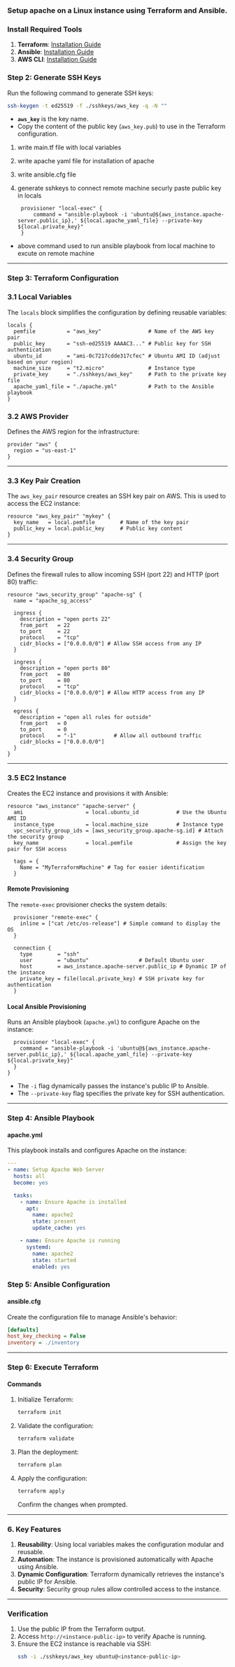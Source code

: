 ### Setup apache on a Linux instance using Terraform and Ansible.
### Install Required Tools
1. **Terraform**: [Installation Guide](https://developer.hashicorp.com/terraform/tutorials/aws-get-started/install-cli)
2. **Ansible**: [Installation Guide](https://docs.ansible.com/ansible/latest/installation_guide/intro_installation.html)
3. **AWS CLI**: [Installation Guide](https://docs.aws.amazon.com/cli/latest/userguide/install-cliv2.html)

### **Step 2: Generate SSH Keys**
Run the following command to generate SSH keys:
```bash
ssh-keygen -t ed25519 -f ./sshkeys/aws_key -q -N ""
```
- **`aws_key`** is the key name. 
- Copy the content of the public key (`aws_key.pub`) to use in the Terraform configuration.


1. write main.tf file with local variables 
2. write apache yaml file for installation of apache
3. write ansible.cfg file 
4. generate sshkeys to connect remote machine securly paste public key in locals

        provisioner "local-exec" {
            command = "ansible-playbook -i 'ubuntu@${aws_instance.apache-server.public_ip},' ${local.apache_yaml_file} --private-key ${local.private_key}"
        }

 - above command used to run ansible playbook from local machine to excute on remote machine 


---
### **Step 3: Terraform Configuration**
### **3.1 Local Variables**
The `locals` block simplifies the configuration by defining reusable variables:
```hcl
locals {
  pemfile          = "aws_key"               # Name of the AWS key pair
  public_key       = "ssh-ed25519 AAAAC3..." # Public key for SSH authentication
  ubuntu_id        = "ami-0c7217cdde317cfec" # Ubuntu AMI ID (adjust based on your region)
  machine_size     = "t2.micro"              # Instance type
  private_key      = "./sshkeys/aws_key"     # Path to the private key file
  apache_yaml_file = "./apache.yml"          # Path to the Ansible playbook
}
```

### **3.2 AWS Provider**
Defines the AWS region for the infrastructure:
```hcl
provider "aws" {
  region = "us-east-1"
}
```

---

### **3.3 Key Pair Creation**
The `aws_key_pair` resource creates an SSH key pair on AWS. This is used to access the EC2 instance:
```hcl
resource "aws_key_pair" "mykey" {
  key_name   = local.pemfile        # Name of the key pair
  public_key = local.public_key     # Public key content
}
```

---

### **3.4 Security Group**
Defines the firewall rules to allow incoming SSH (port 22) and HTTP (port 80) traffic:
```hcl
resource "aws_security_group" "apache-sg" {
  name = "apache_sg_access"

  ingress {
    description = "open ports 22"
    from_port   = 22
    to_port     = 22
    protocol    = "tcp"
    cidr_blocks = ["0.0.0.0/0"] # Allow SSH access from any IP
  }

  ingress {
    description = "open ports 80"
    from_port   = 80
    to_port     = 80
    protocol    = "tcp"
    cidr_blocks = ["0.0.0.0/0"] # Allow HTTP access from any IP
  }

  egress {
    description = "open all rules for outside"
    from_port   = 0
    to_port     = 0
    protocol    = "-1"            # Allow all outbound traffic
    cidr_blocks = ["0.0.0.0/0"]
  }
}
```

---

### **3.5 EC2 Instance**
Creates the EC2 instance and provisions it with Ansible:
```hcl
resource "aws_instance" "apache-server" {
  ami                    = local.ubuntu_id            # Use the Ubuntu AMI ID
  instance_type          = local.machine_size         # Instance type
  vpc_security_group_ids = [aws_security_group.apache-sg.id] # Attach the security group
  key_name               = local.pemfile              # Assign the key pair for SSH access

  tags = {
    Name = "MyTerraformMachine" # Tag for easier identification
  }
```

#### **Remote Provisioning**
The `remote-exec` provisioner checks the system details:
```hcl
  provisioner "remote-exec" {
    inline = ["cat /etc/os-release"] # Simple command to display the OS
  }

  connection {
    type        = "ssh"
    user        = "ubuntu"                # Default Ubuntu user
    host        = aws_instance.apache-server.public_ip # Dynamic IP of the instance
    private_key = file(local.private_key) # SSH private key for authentication
  }
```

#### **Local Ansible Provisioning**
Runs an Ansible playbook (`apache.yml`) to configure Apache on the instance:
```hcl
  provisioner "local-exec" {
    command = "ansible-playbook -i 'ubuntu@${aws_instance.apache-server.public_ip},' ${local.apache_yaml_file} --private-key ${local.private_key}"
  }
}
```
- The `-i` flag dynamically passes the instance's public IP to Ansible.
- The `--private-key` flag specifies the private key for SSH authentication.

---
### **Step 4: Ansible Playbook**

#### **apache.yml**
This playbook installs and configures Apache on the instance:
```yaml
---
- name: Setup Apache Web Server
  hosts: all
  become: yes

  tasks:
    - name: Ensure Apache is installed
      apt:
        name: apache2
        state: present
        update_cache: yes

    - name: Ensure Apache is running
      systemd:
        name: apache2
        state: started
        enabled: yes
```

### **Step 5: Ansible Configuration**

#### **ansible.cfg**
Create the configuration file to manage Ansible's behavior:
```ini
[defaults]
host_key_checking = False
inventory = ./inventory
```

---
### **Step 6: Execute Terraform**

#### **Commands**
1. Initialize Terraform:
   ```bash
   terraform init
   ```
2. Validate the configuration:
   ```bash
   terraform validate
   ```
3. Plan the deployment:
   ```bash
   terraform plan
   ```
4. Apply the configuration:
   ```bash
   terraform apply
   ```
   Confirm the changes when prompted.

---


### **6. Key Features**
1. **Reusability**: Using local variables makes the configuration modular and reusable.
2. **Automation**: The instance is provisioned automatically with Apache using Ansible.
3. **Dynamic Configuration**: Terraform dynamically retrieves the instance's public IP for Ansible.
4. **Security**: Security group rules allow controlled access to the instance.

---

### **Verification**
1. Use the public IP from the Terraform output.
2. Access `http://<instance-public-ip>` to verify Apache is running.
3. Ensure the EC2 instance is reachable via SSH:
   ```bash
   ssh -i ./sshkeys/aws_key ubuntu@<instance-public-ip>
   ```
